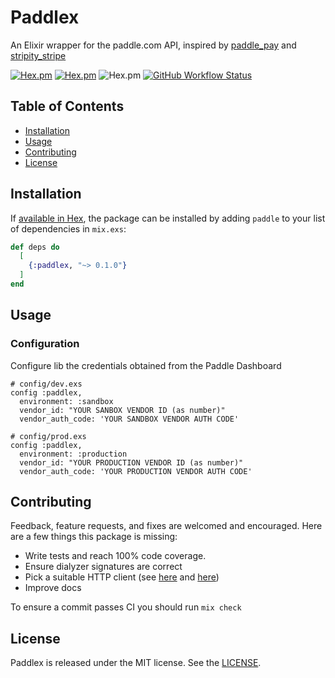 # Paddlex

An Elixir wrapper for the paddle.com API, inspired by [paddle_pay](https://github.com/devmindo/paddle_pay) and [stripity_stripe](https://github.com/code-corps/stripity_stripe)

[![Hex.pm](https://img.shields.io/hexpm/v/paddlex)](https://hex.pm/packages/paddlex)
[![Hex.pm](https://img.shields.io/badge/hex-docs-blue)](https://hexdocs.pm/paddlex) 
![Hex.pm](https://img.shields.io/hexpm/dt/paddlex)
[![GitHub Workflow Status](https://img.shields.io/github/workflow/status/imricardoramos/paddlex/ci?label=ci&logo=github)](https://github.com/imricardoramos/paddlex/actions)

## Table of Contents

- [Installation](#installation)
- [Usage](#usage)
- [Contributing](#contributing)
- [License](#license)

## Installation

If [available in Hex](https://hex.pm/docs/publish), the package can be installed
by adding `paddle` to your list of dependencies in `mix.exs`:

```elixir
def deps do
  [
    {:paddlex, "~> 0.1.0"}
  ]
end
```

## Usage

### Configuration

Configure lib the credentials obtained from the Paddle Dashboard

```
# config/dev.exs
config :paddlex,
  environment: :sandbox
  vendor_id: "YOUR SANBOX VENDOR ID (as number)"
  vendor_auth_code: 'YOUR SANDBOX VENDOR AUTH CODE'
```

```
# config/prod.exs
config :paddlex,
  environment: :production
  vendor_id: "YOUR PRODUCTION VENDOR ID (as number)"
  vendor_auth_code: 'YOUR PRODUCTION VENDOR AUTH CODE'
```

## Contributing

Feedback, feature requests, and fixes are welcomed and encouraged.
Here are a few things this package is missing:

- Write tests and reach 100% code coverage.
- Ensure dialyzer signatures are correct
- Pick a suitable HTTP client (see [here](https://elixirforum.com/t/http-client-libraries-and-wrappers/15938) and [here](https://elixirforum.com/t/mint-vs-finch-vs-gun-vs-tesla-vs-httpoison-etc/38588))
- Improve docs

To ensure a commit passes CI you should run `mix check`

## License

Paddlex is released under the MIT license. See the [LICENSE](https://github.com/imricardoramos/paddlex/blob/master/LICENSE.txt).
